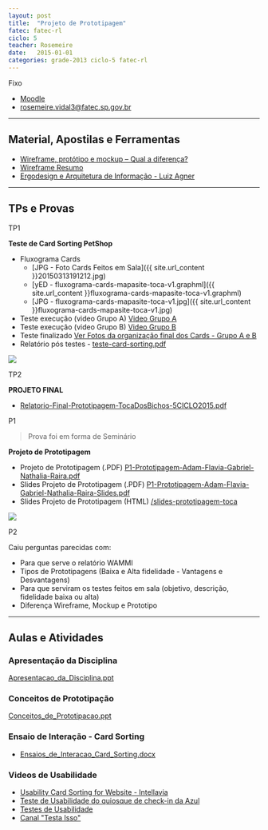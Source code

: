 ```yaml
---
layout: post
title:  "Projeto de Prototipagem"
fatec: fatec-rl
ciclo: 5
teacher: Rosemeire
date:   2015-01-01
categories: grade-2013 ciclo-5 fatec-rl
---
```


<span class="label label-warning text-uppercase"><span class="glyphicon glyphicon glyphicon-star"></span> Fixo</span>

- [Moodle](http://fatecrl.edu.br/moodle/mod/assignment/view.php?id=4531)
- [rosemeire.vidal3@fatec.sp.gov.br](rosemeire.vidal3@fatec.sp.gov.br)

***

 
## Material, Apostilas e Ferramentas

- [Wireframe, protótipo e mockup – Qual a diferença?](http://anarute.com/wireframe-prototipo-e-mockup-qual-a-diferenca/)
- [Wireframe Resumo][URL_Resumo_Wireframe]
- [Ergodesign e Arquitetura de Informação - Luiz Agner][URL_Ergodesign]


***


## TPs e Provas

<span class="label label-success text-uppercase"><span class="glyphicon glyphicon glyphicon-star"></span> TP1</span>

**Teste de Card Sorting PetShop**

- Fluxograma Cards 
    - [JPG - Foto Cards Feitos em Sala]({{ site.url_content }}20150313191212.jpg)
    - [yED - fluxograma-cards-mapasite-toca-v1.graphml]({{ site.url_content }}fluxograma-cards-mapasite-toca-v1.graphml)
    - [JPG - fluxograma-cards-mapasite-toca-v1.jpg]({{ site.url_content }}fluxograma-cards-mapasite-toca-v1.jpg)
- Teste execução (video Grupo A) [Video Grupo A](https://www.youtube.com/watch?v=TGEFdKwgcWs&feature=youtu.be)
- Teste execução (video Grupo B) [Video Grupo B](https://www.youtube.com/watch?v=TGEFdKwgcWs&feature=youtu.be)
- Teste finalizado [Ver Fotos da organização final dos Cards - Grupo A e B][URL_proj_cardsort_fotos]
- Relatório pós testes - [teste-card-sorting.pdf][URL_proj_cardsort_relatorio] 

<p class="text-center"><img src="{{ site.url_content }}20150313191212.jpg" class="img-responsive"></p>

<span class="label label-success text-uppercase"><span class="glyphicon glyphicon glyphicon-star"></span> TP2</span>

**PROJETO FINAL**

- [Relatorio-Final-Prototipagem-TocaDosBichos-5CICLO2015.pdf][URL_relatorio_final_pdf]

<span class="label label-success text-uppercase"><span class="glyphicon glyphicon glyphicon-star"></span> P1</span>

> Prova foi em forma de Seminário

**Projeto de Prototipagem**

- Projeto de Prototipagem (.PDF) [P1-Prototipagem-Adam-Flavia-Gabriel-Nathalia-Raira.pdf][URL_proj_prototipagem_pdf]
- Slides Projeto de Prototipagem (.PDF) [P1-Prototipagem-Adam-Flavia-Gabriel-Nathalia-Raira-Slides.pdf][URL_proj_prototipagem_slides_pdf]
- Slides Projeto de Prototipagem (HTML) [/slides-prototipagem-toca][URL_proj_prototipagem_slides_html]

<p class="text-center"><img src="{{ site.url_content }}screenshot-slides-prototipagem-toca.png" class="img-responsive"></p>

<span class="label label-success text-uppercase"><span class="glyphicon glyphicon glyphicon-star"></span> P2</span>

Caiu perguntas parecidas com:

- Para que serve o relatório WAMMI
- Tipos de Prototipagens (Baixa e Alta fidelidade - Vantagens e Desvantagens)
- Para que serviram os testes feitos em sala (objetivo, descrição, fidelidade baixa ou alta)
- Diferença Wireframe, Mockup e Prototipo


***


## Aulas e Atividades


### Apresentação da Disciplina
[Apresentacao_da_Disciplina.ppt][URL_Apresentacao_da_Disciplina]

### Conceitos de Prototipação
[Conceitos_de_Prototipacao.ppt][URL_Conceitos_de_Prototipacao]

### Ensaio de Interação - Card Sorting
- [Ensaios_de_Interacao_Card_Sorting.docx][URL_Ensaios_de_Interacao_Card_Sorting]

### Videos de Usabilidade
- [Usability Card Sorting for Website - Intellavia](https://www.youtube.com/embed/TNvdgXCqEvM?rel=0&amp;controls=0)
- [Teste de Usabilidade do quiosque de check-in da Azul](https://www.youtube.com/watch?v=27uC45svZi8)
- [Testes de Usabilidade](https://www.youtube.com/watch?v=kZvx44m51lo)
- [Canal "Testa Isso"](https://www.youtube.com/channel/UCz3ocM9By6v0Y1yqZfkLJ8Q)

[URL_Resumo_Wireframe]: https://www.dropbox.com/s/2xnqoa91tuivupu/WireframeResumo.pdf?dl=0
[URL_Apresentacao_da_Disciplina]: https://www.dropbox.com/s/nze5oqw8jgww1kr/Apresentacao_da_Disciplina.ppt?dl=0
[URL_Conceitos_de_Prototipacao]: https://www.dropbox.com/s/o2nqxle5si1rvy9/Conceitos_de_Prototipacao.ppt?dl=0
[URL_Ensaios_de_Interacao_Card_Sorting]: https://www.dropbox.com/s/jrl075i8pgy3u2i/Ensaios_de_Interacao_-_Card_Sorting.docx?dl=0
[URL_Ergodesign]: https://www.dropbox.com/s/elo19si1bunygj1/Ergodesign%20e%20Arquitetura%20de%20Informa%C3%A7%C3%A3o%20-%20Luiz%20Agner.pdf?dl=0
[URL_proj_cardsort_fotos]: https://www.dropbox.com/sh/pkox9po3eys2ies/AADZYEaoGm1x3xX8-ZIUTryKa?dl=0
[URL_proj_cardsort_relatorio]: https://www.dropbox.com/s/kfr45mvpkwlsnyr/teste-card-sorting.pdf?dl=0
[URL_proj_prototipagem_pdf]: https://www.dropbox.com/s/pdl5fpzpnj545fg/P1-Prototipagem-Adam-Flavia-Gabriel-Nathalia-Raira.pdf?dl=0
[URL_proj_prototipagem_slides_pdf]: https://www.dropbox.com/s/82g8ajnr9tmw6wp/P1-Prototipagem-Adam-Flavia-Gabriel-Nathalia-Raira-Slides.pdf?dl=0
[URL_proj_prototipagem_slides_html]: https://github.com/adammacias/fatecrl-curso-si/tree/slides-prototipagem-toca
[URL_relatorio_final_pdf]: https://www.dropbox.com/s/7l8gxlwg47biimd/Relatorio-Final-Prototipagem-TocaDosBichos-5CICLO2015.pdf?dl=0

